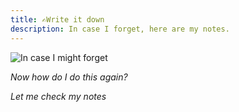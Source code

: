 ```yaml
---
title: ✍️Write it down
description: In case I forget, here are my notes. 
---
```

![In case I might forget](images/author-large.jpg)

_Now how do I do this again?_

_Let me check my notes_
